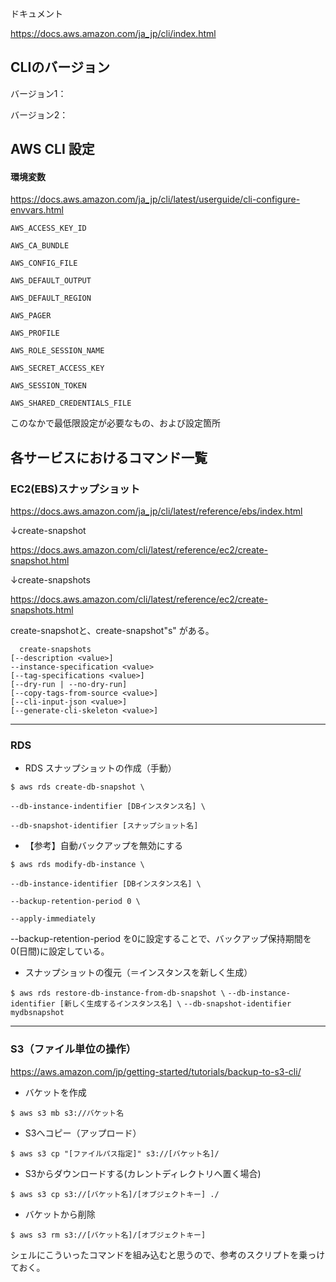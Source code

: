 ドキュメント

https://docs.aws.amazon.com/ja_jp/cli/index.html



## CLIのバージョン

バージョン1：

バージョン2：





## AWS CLI 設定

#### 環境変数

https://docs.aws.amazon.com/ja_jp/cli/latest/userguide/cli-configure-envvars.html

`AWS_ACCESS_KEY_ID`

`AWS_CA_BUNDLE`

`AWS_CONFIG_FILE`

`AWS_DEFAULT_OUTPUT`

`AWS_DEFAULT_REGION`

`AWS_PAGER`

`AWS_PROFILE`

`AWS_ROLE_SESSION_NAME`

`AWS_SECRET_ACCESS_KEY`

`AWS_SESSION_TOKEN`

`AWS_SHARED_CREDENTIALS_FILE`



このなかで最低限設定が必要なもの、および設定箇所





## 各サービスにおけるコマンド一覧

### EC2(EBS)スナップショット

https://docs.aws.amazon.com/ja_jp/cli/latest/reference/ebs/index.html

↓create-snapshot

https://docs.aws.amazon.com/cli/latest/reference/ec2/create-snapshot.html

↓create-snapshots

https://docs.aws.amazon.com/cli/latest/reference/ec2/create-snapshots.html

create-snapshotと、create-snapshot"s" がある。



```
  create-snapshots
[--description <value>]
--instance-specification <value>
[--tag-specifications <value>]
[--dry-run | --no-dry-run]
[--copy-tags-from-source <value>]
[--cli-input-json <value>]
[--generate-cli-skeleton <value>]
```



----------

### RDS

- RDS スナップショットの作成（手動）

`$ aws rds create-db-snapshot \`

`--db-instance-indentifier [DBインスタンス名] \`

`--db-snapshot-identifier [スナップショット名]`

- 【参考】自動バックアップを無効にする

`$ aws rds modify-db-instance \`

`--db-instance-identifier [DBインスタンス名] \`

`--backup-retention-period 0 \`

`--apply-immediately`

--backup-retention-period を0に設定することで、バックアップ保持期間を0(日間)に設定している。

- スナップショットの復元（＝インスタンスを新しく生成）

`$ aws rds restore-db-instance-from-db-snapshot \`
`--db-instance-identifier [新しく生成するインスタンス名] \`
`--db-snapshot-identifier mydbsnapshot`

------

### S3（ファイル単位の操作）

https://aws.amazon.com/jp/getting-started/tutorials/backup-to-s3-cli/

- バケットを作成

`$ aws s3 mb s3://バケット名`

- S3へコピー（アップロード）

`$ aws s3 cp "[ファイルパス指定]" s3://[バケット名]/`

- S3からダウンロードする(カレントディレクトリへ置く場合)

`$ aws s3 cp s3://[バケット名]/[オブジェクトキー] ./`

- バケットから削除

`$ aws s3 rm s3://[バケット名]/[オブジェクトキー]`



シェルにこういったコマンドを組み込むと思うので、参考のスクリプトを乗っけておく。

